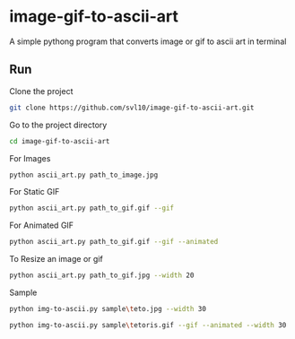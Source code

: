 # image-gif-to-ascii-art
A simple pythong program that converts image or gif to ascii art in terminal


## Run

Clone the project

```bash
git clone https://github.com/svl10/image-gif-to-ascii-art.git
```

Go to the project directory

```bash
cd image-gif-to-ascii-art
```

For Images

```bash
python ascii_art.py path_to_image.jpg
```

For Static GIF

```bash
python ascii_art.py path_to_gif.gif --gif

```
For Animated GIF

```bash
python ascii_art.py path_to_gif.gif --gif --animated

```
To Resize an image or gif

```bash
python ascii_art.py path_to_gif.jpg --width 20

```

Sample

```bash
python img-to-ascii.py sample\teto.jpg --width 30

```
```bash
python img-to-ascii.py sample\tetoris.gif --gif --animated --width 30

```
